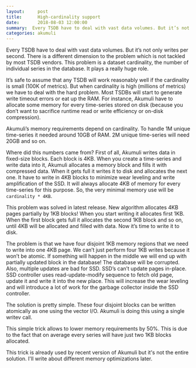 ```yaml
---
layout:     post
title:      High-cardinality support
date:       2018-08-03 12:00:00
summary:  Every TSDB have to deal with vast data volumes. But it’s not only writes per second. There is a different dimension to the problem which is not tackled by most TSDB vendors. This problem is a dataset cardinality, the number of...
categories: akumuli
---
```


Every TSDB have to deal with vast data volumes. But it’s not only writes per second. 
There is a different dimension to the problem which is not tackled by most TSDB vendors. 
This problem is a dataset cardinality, the number of individual series in the database. It plays a really huge role.

It’s safe to assume that any TSDB will work reasonably well if the cardinality is small (100K of metrics). But when cardinality is high (millions of metrics) we have to deal with the hard problem. Most TSDBs will start to generate write timeout errors or eat up the RAM. For instance, Akumuli have to allocate some memory for every time-series stored on disk (because you don’t want to sacrifice runtime read or write efficiency or on-disk compression).

Akumuli’s memory requirements depend on cardinality. To handle 1M unique time-series it needed around 10GB of RAM. 2M unique time-series will need 20GB and so on. 

Where did this numbers came from? First of all, Akumuli writes data in fixed-size blocks. Each block is 4KB. When you create a time-series and write data into it, Akumuli allocates a memory block and fills it with compressed data. When it gets full it writes it to disk and allocates the next one. It have to write in 4KB blocks to minimize wear leveling and write amplification of the SSD. It will always allocate 4KB of memory for every time-series for this purpose. So, the very minimal memory use will be `cardinality * 4KB`.

This problem was solved in latest release. New algorithm allocates 4KB pages partially by 1KB blocks! When you start writing it allocates first 1KB. When the first block gets full it allocates the second 1KB block and so on, until 4KB will be allocated and filled with data. Now it’s time to write it to disk.

The problem is that we have four disjoint 1KB memory regions that we need to write into one 4KB page. We can’t just perform four 1KB writes because it won’t be atomic. If something will happen in the middle we will end up with partially updated block in the database! The database will be corrupted. Also, multiple updates are bad for SSD. SSD’s can’t update pages in-place. SSD controller uses read-update-modify sequence to fetch old page, update it and write it into the new place. This will increase the wear leveling and will introduce a lot of work for the garbage collector inside the SSD controller.

The solution is pretty simple. These four disjoint blocks can be written atomically as one using the vector I/O. Akumuli is doing this using a single writev call.

This simple trick allows to lower memory requirements by 50%. This is due to the fact that on average every series will have just two 1KB blocks allocated.

This trick is already used by recent version of Akumuli but it's not the entire solution. I'll write about different memory optimizations later.
